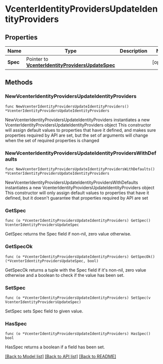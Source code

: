 # VcenterIdentityProvidersUpdateIdentityProviders

## Properties

Name | Type | Description | Notes
------------ | ------------- | ------------- | -------------
**Spec** | Pointer to [**VcenterIdentityProvidersUpdateSpec**](VcenterIdentityProvidersUpdateSpec.md) |  | [optional] 

## Methods

### NewVcenterIdentityProvidersUpdateIdentityProviders

`func NewVcenterIdentityProvidersUpdateIdentityProviders() *VcenterIdentityProvidersUpdateIdentityProviders`

NewVcenterIdentityProvidersUpdateIdentityProviders instantiates a new VcenterIdentityProvidersUpdateIdentityProviders object
This constructor will assign default values to properties that have it defined,
and makes sure properties required by API are set, but the set of arguments
will change when the set of required properties is changed

### NewVcenterIdentityProvidersUpdateIdentityProvidersWithDefaults

`func NewVcenterIdentityProvidersUpdateIdentityProvidersWithDefaults() *VcenterIdentityProvidersUpdateIdentityProviders`

NewVcenterIdentityProvidersUpdateIdentityProvidersWithDefaults instantiates a new VcenterIdentityProvidersUpdateIdentityProviders object
This constructor will only assign default values to properties that have it defined,
but it doesn't guarantee that properties required by API are set

### GetSpec

`func (o *VcenterIdentityProvidersUpdateIdentityProviders) GetSpec() VcenterIdentityProvidersUpdateSpec`

GetSpec returns the Spec field if non-nil, zero value otherwise.

### GetSpecOk

`func (o *VcenterIdentityProvidersUpdateIdentityProviders) GetSpecOk() (*VcenterIdentityProvidersUpdateSpec, bool)`

GetSpecOk returns a tuple with the Spec field if it's non-nil, zero value otherwise
and a boolean to check if the value has been set.

### SetSpec

`func (o *VcenterIdentityProvidersUpdateIdentityProviders) SetSpec(v VcenterIdentityProvidersUpdateSpec)`

SetSpec sets Spec field to given value.

### HasSpec

`func (o *VcenterIdentityProvidersUpdateIdentityProviders) HasSpec() bool`

HasSpec returns a boolean if a field has been set.


[[Back to Model list]](../README.md#documentation-for-models) [[Back to API list]](../README.md#documentation-for-api-endpoints) [[Back to README]](../README.md)


